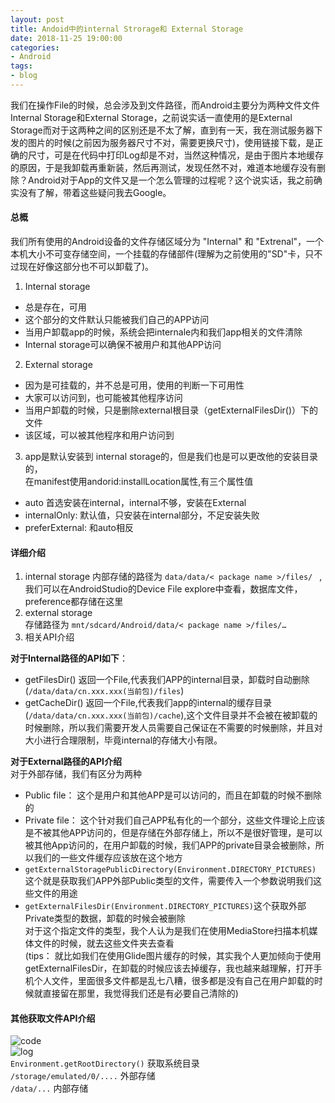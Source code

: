```yaml
---
layout: post
title: Andoid中的internal Strorage和 External Storage
date: 2018-11-25 19:00:00
categories: 
- Android
tags:
- blog
--- 
```


我们在操作File的时候，总会涉及到文件路径，而Android主要分为两种文件文件Internal Storage和External Storage，之前说实话一直使用的是External Storage而对于这两种之间的区别还是不太了解，直到有一天，我在测试服务器下发的图片的时候(之前因为服务器尺寸不对，需要更换尺寸)，使用链接下载，是正确的尺寸，可是在代码中打印Log却是不对，当然这种情况，是由于图片本地缓存的原因，于是我卸载再重新装，然后再测试，发现任然不对，难道本地缓存没有删除？Android对于App的文件又是一个怎么管理的过程呢？这个说实话，我之前确实没有了解，带着这些疑问我去Google。  

<!--more-->
#### 总概
我们所有使用的Android设备的文件存储区域分为 "Internal" 和 "Extrenal"，一个本机大小不可变存储空间，一个挂载的存储部件(理解为之前使用的"SD"卡，只不过现在好像这部分也不可以卸载了)。  
1. Internal storage  
* 总是存在，可用  
* 这个部分的文件默认只能被我们自己的APP访问  
* 当用户卸载app的时候，系统会把internale内和我们app相关的文件清除  
* Internal storage可以确保不被用户和其他APP访问  
2. External storage    
* 因为是可挂载的，并不总是可用，使用的判断一下可用性  
* 大家可以访问到，也可能被其他程序访问  
* 当用户卸载的时候，只是删除external根目录（getExternalFilesDir()）下的文件  
* 该区域，可以被其他程序和用户访问到  
3. app是默认安装到 internal storage的，但是我们也是可以更改他的安装目录的，  
在manifest使用andorid:installLocation属性,有三个属性值  
* auto 首选安装在internal，internal不够，安装在External  
* internalOnly: 默认值，只安装在internal部分，不足安装失败  
* preferExternal: 和auto相反  

#### 详细介绍  
1. internal storage
内部存储的路径为 `data/data/< package name >/files/ ` ,我们可以在AndroidStudio的Device File explore中查看，数据库文件，preference都存储在这里  
2. external storage  
存储路径为 `mnt/sdcard/Android/data/< package name >/files/…`  
3. 相关API介绍  

**对于Internal路径的API如下**：  
* getFilesDir() 返回一个File,代表我们APP的internal目录，卸载时自动删除  
(` /data/data/cn.xxx.xxx(当前包)/files `) 
* getCacheDir() 返回一个File,代表我们app的internal的缓存目录  
(` /data/data/cn.xxx.xxx(当前包)/cache `),这个文件目录并不会被在被卸载的时候删除，所以我们需要开发人员需要自己保证在不需要的时候删除，并且对大小进行合理限制，毕竟internal的存储大小有限。  

**对于External路径的API介绍**  
对于外部存储，我们有区分为两种
* Public file： 这个是用户和其他APP是可以访问的，而且在卸载的时候不删除的  
* Private file： 这个针对我们自己APP私有化的一个部分，这些文件理论上应该是不被其他APP访问的，但是存储在外部存储上，所以不是很好管理，是可以被其他App访问的，在用户卸载的时候，我们APP的private目录会被删除，所以我们的一些文件缓存应该放在这个地方  
* `getExternalStoragePublicDirectory(Environment.DIRECTORY_PICTURES)` 这个就是获取我们APP外部Public类型的文件，需要传入一个参数说明我们这些文件的用途  
* `getExternalFilesDir(Environment.DIRECTORY_PICTURES)`这个获取外部Private类型的数据，卸载的时候会被删除  
对于这个指定文件的类型，我个人认为是我们在使用MediaStore扫描本机媒体文件的时候，就去这些文件夹去查看  
(tips： 就比如我们在使用Glide图片缓存的时候，其实我个人更加倾向于使用getExternalFilesDir，在卸载的时候应该去掉缓存，我也越来越理解，打开手机个人文件，里面很多文件都是乱七八糟，很多都是没有自己在用户卸载的时候就直接留在那里，我觉得我们还是有必要自己清除的)  

#### 其他获取文件API介绍  
![code](/img/in_post/internal_and_external_storage/1.png)  
![log](/img/in_post/internal_and_external_storage/2.png)  
`Environment.getRootDirectory()` 获取系统目录  
`/storage/emulated/0/....`  外部存储  
`/data/...`  内部存储

 
